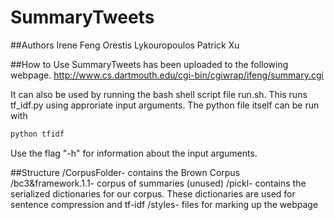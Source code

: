 SummaryTweets
=============

##Authors
Irene Feng
Orestis Lykouropoulos
Patrick Xu

##How to Use
SummaryTweets has been uploaded to the following webpage.
http://www.cs.dartmouth.edu/cgi-bin/cgiwrap/ifeng/summary.cgi

It can also be used by running the bash shell script file run.sh. This runs tf_idf.py using approriate input arguments.
The python file itself can be run with
```python
python tfidf
```
Use the flag "-h" for information about the input arguments.

##Structure
/CorpusFolder- contains the Brown Corpus
/bc3&framework.1.1- corpus of summaries (unused)
/pickl- contains the serialized dictionaries for our corpus. These dictionaries are used for sentence compression and tf-idf
/styles- files for marking up the webpage


